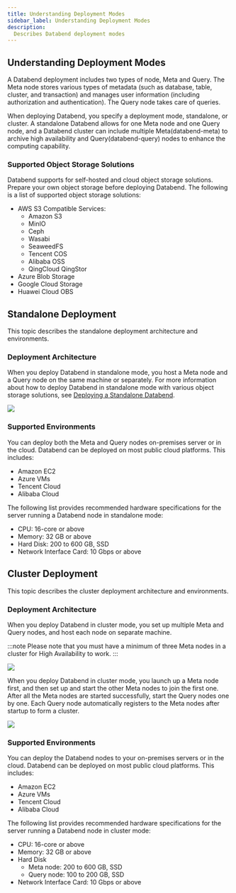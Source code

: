 ```yaml
---
title: Understanding Deployment Modes
sidebar_label: Understanding Deployment Modes
description:
  Describes Databend deployment modes
---
```


## Understanding Deployment Modes

A Databend deployment includes two types of node, Meta and Query. The Meta node stores various types of metadata (such as database, table, cluster, and transaction) and manages user information (including authorization and authentication). The Query node takes care of queries.

When deploying Databend, you specify a deployment mode, standalone, or cluster. A standalone Databend allows for one Meta node and one Query node, and a Databend cluster can include multiple Meta(databend-meta) to archive high availability and Query(databend-query) nodes to enhance the computing capability.

### Supported Object Storage Solutions
Databend supports for self-hosted and cloud object storage solutions. Prepare your own object storage before deploying Databend. The following is a list of supported object storage solutions:

- AWS S3 Compatible Services:
  - Amazon S3
  - MinIO
  - Ceph
  - Wasabi
  - SeaweedFS
  - Tencent COS
  - Alibaba OSS
  - QingCloud QingStor
- Azure Blob Storage
- Google Cloud Storage
- Huawei Cloud OBS

## Standalone Deployment
This topic describes the standalone deployment architecture and environments.

### Deployment Architecture
When you deploy Databend in standalone mode, you host a Meta node and a Query node on the same machine or separately. For more information about how to deploy Databend in standalone mode with various object storage solutions, see [Deploying a Standalone Databend](./02-deploying-databend.md).

<img src="/img/deploy/deploy-standalone-arch.png"/>

### Supported Environments
You can deploy both the Meta and Query nodes on-premises server or in the cloud. Databend can be deployed on most public cloud platforms. This includes:
- Amazon EC2
- Azure VMs
- Tencent Cloud
- Alibaba Cloud

The following list provides recommended hardware specifications for the server running a Databend node in standalone mode:
- CPU: 16-core or above
- Memory: 32 GB or above
- Hard Disk: 200 to 600 GB, SSD
- Network Interface Card: 10 Gbps or above

## Cluster Deployment
This topic describes the cluster deployment architecture and environments.

### Deployment Architecture
When you deploy Databend in cluster mode, you set up multiple Meta and Query nodes, and host each node on separate machine.

:::note
Please note that you must have a minimum of three Meta nodes in a cluster for High Availability to work.
:::

<img src="/img/deploy/deploy-cluster-arch.png"/>

When you deploy Databend in cluster mode, you launch up a Meta node first, and then set up and start the other Meta nodes to join the first one. After all the Meta nodes are started successfully, start the Query nodes one by one. Each Query node automatically registers to the Meta nodes after startup to form a cluster.

<img src="/img/deploy/deploy-clustering.png"/>

### Supported Environments
You can deploy the Databend nodes to your on-premises servers or in the cloud. Databend can be deployed on most public cloud platforms. This includes:
- Amazon EC2
- Azure VMs
- Tencent Cloud
- Alibaba Cloud

The following list provides recommended hardware specifications for the server running a Databend node in cluster mode:
- CPU: 16-core or above
- Memory: 32 GB or above
- Hard Disk
  - Meta node: 200 to 600 GB, SSD
  - Query node: 100 to 200 GB, SSD
- Network Interface Card: 10 Gbps or above
